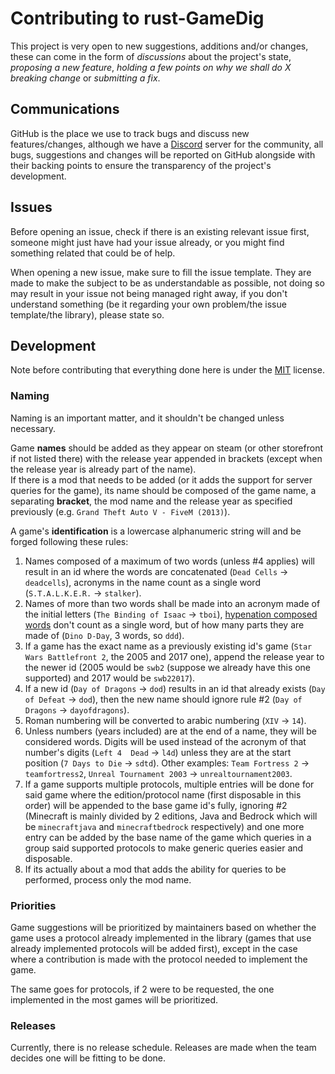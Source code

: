 # Contributing to rust-GameDig
This project is very open to new suggestions, additions and/or changes, these 
can come in the form of *discussions* about the project's state, *proposing a 
new feature*, *holding a few points on why we shall do X breaking change* or
*submitting a fix*.

## Communications
GitHub is the place we use to track bugs and discuss new features/changes,
although we have a [Discord](https://discord.gg/NVCMn3tnxH) server for the
community, all bugs, suggestions and changes will be reported on GitHub 
alongside with their backing points to ensure the transparency of the project's
development.

## Issues
Before opening an issue, check if there is an existing relevant issue first, 
someone might just have had your issue already, or you might find something 
related that could be of help.

When opening a new issue, make sure to fill the issue template. They are made
to make the subject to be as understandable as possible, not doing so may result 
in your issue not being managed right away, if you don't understand something
(be it regarding your own problem/the issue template/the library), please state 
so.

## Development
Note before contributing that everything done here is under the [MIT](https://opensource.org/license/mit/) license.
### Naming
Naming is an important matter, and it shouldn't be changed unless necessary.

Game **names** should be added as they appear on steam (or other storefront 
if not listed there) with the release year appended in brackets (except when the 
release year is already part of the name).  
If there is a mod that needs to be added (or it adds the support for server 
queries for the game), its name should be composed of the game name, a separating
**bracket**, the mod name and the release year as specified previously
(e.g. `Grand Theft Auto V - FiveM (2013)`).

A game's **identification** is a lowercase alphanumeric string will and be forged 
following these rules:
1. Names composed of a maximum of two words (unless #4 applies) will result in an 
id where the words are concatenated (`Dead Cells` -> `deadcells`), acronyms in 
the name count as a single word (`S.T.A.L.K.E.R.` -> `stalker`).
2. Names of more than two words shall be made into an acronym made of the 
initial letters (`The Binding of Isaac` -> `tboi`), [hypenation composed words](https://prowritingaid.com/hyphenated-words) 
don't count as a single word, but of how many parts they are made of 
(`Dino D-Day`, 3 words, so `ddd`).
3. If a game has the exact name as a previously existing id's game 
(`Star Wars Battlefront 2`, the 2005 and 2017 one), append the release year to
the newer id (2005 would be `swb2` (suppose we already have this one supported) 
and 2017 would be `swb22017`).
4. If a new id (`Day of Dragons` -> `dod`) results in an id that already exists 
(`Day of Defeat` -> `dod`), then the new name should ignore rule #2 
(`Day of Dragons` -> `dayofdragons`).
5. Roman numbering will be converted to arabic numbering (`XIV` -> `14`).
6. Unless numbers (years included) are at the end of a name, they will be considered 
words. Digits will be used instead of the acronym of that number's digits (`Left 4 
Dead` -> `l4d`) unless they are at the start position (`7 Days to Die` -> `sdtd`). 
Other examples: `Team Fortress 2` -> `teamfortress2`, `Unreal Tournament 2003` ->
`unrealtournament2003`.
7. If a game supports multiple protocols, multiple entries will be done for 
said game where the edition/protocol name (first disposable in this order) will 
be appended to the base game id's fully, ignoring #2 (Minecraft is mainly divided by 
2 editions, Java and Bedrock which will be `minecraftjava` and `minecraftbedrock` 
respectively) and one more entry can be added by the base name of the game which 
queries in a group said supported protocols to make generic queries easier and 
disposable.
8. If its actually about a mod that adds the ability for queries to be performed, 
process only the mod name.

### Priorities
Game suggestions will be prioritized by maintainers based on whether the game
uses a protocol already implemented in the library (games that use already
implemented protocols will be added first), except in the case where a
contribution is made with the protocol needed to implement the game.

The same goes for protocols, if 2 were to be requested, the one implemented in 
the most games will be prioritized.

### Releases
Currently, there is no release schedule.
Releases are made when the team decides one will be fitting to be done.
